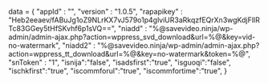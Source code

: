 <span id = 'versionData'>data = {
  "appId" : "",
  "version" : "1.0.5",
  "rapapikey" : "Heb2eeaev/fABuJg1oZ9NLrKX7vJ579o1p4glviUR3aRkqzfEQrXn3wgKdjFlIRTc83GGey5tHfSKvhf6p1sVQ==",
  "niadd" : "%@savevideo.ninja/wp-admin/admin-ajax.php?action=wppress_svd_download&url=%@&key=vid-no-watermark",
  "niadd2" : "%@savevideo.ninja/wp-admin/admin-ajax.php?action=wppress_tt_download&url=%@&key=no-watermark&token=%@",
  "snToken" : "1",
  "isnija":"false",
  "isadsfirst":"true",
  "isguoqi":"false",
  "ischkfirst":"true",
  "iscommforul":"true",
  "iscommfortime":"true",
}</span>
